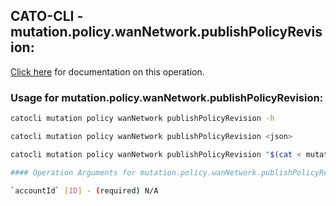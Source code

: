 
## CATO-CLI - mutation.policy.wanNetwork.publishPolicyRevision:
[Click here](https://api.catonetworks.com/documentation/#mutation-mutation.policy.wanNetwork.publishPolicyRevision) for documentation on this operation.

### Usage for mutation.policy.wanNetwork.publishPolicyRevision:

```bash
catocli mutation policy wanNetwork publishPolicyRevision -h

catocli mutation policy wanNetwork publishPolicyRevision <json>

catocli mutation policy wanNetwork publishPolicyRevision "$(cat < mutation.policy.wanNetwork.publishPolicyRevision.json)"

#### Operation Arguments for mutation.policy.wanNetwork.publishPolicyRevision ####

`accountId` [ID] - (required) N/A    
